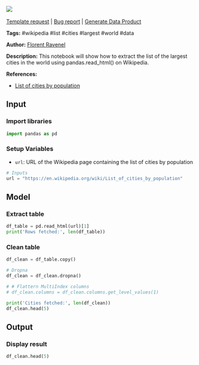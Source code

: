 <a href="https://app.naas.ai/user-redirect/naas/downloader?url=https://raw.githubusercontent.com/jupyter-naas/awesome-notebooks/master/Wikipedia/Wikipedia_List_largest_cities_in_the_world.ipynb" target="_parent"><img src="https://naasai-public.s3.eu-west-3.amazonaws.com/open_in_naas.svg"/></a><br><br><a href="https://github.com/jupyter-naas/awesome-notebooks/issues/new?assignees=&labels=&template=template-request.md&title=Tool+-+Action+of+the+notebook+">Template request</a> | <a href="https://github.com/jupyter-naas/awesome-notebooks/issues/new?assignees=&labels=bug&template=bug_report.md&title=Wikipedia+-+List+largest+cities+in+the+world:+Error+short+description">Bug report</a> | <a href="https://app.naas.ai/user-redirect/naas/downloader?url=https://raw.githubusercontent.com/jupyter-naas/awesome-notebooks/master/Naas/Naas_Start_data_product.ipynb" target="_parent">Generate Data Product</a>

**Tags:** #wikipedia #list #cities #largest #world #data

**Author:** [Florent Ravenel](http://linkedin.com/in/florent-ravenel)

**Description:** This notebook will show how to extract the list of the largest cities in the world using pandas.read_html() on Wikipedia.

**References:**
- [List of cities by population](https://en.wikipedia.org/wiki/List_of_cities_by_population)

## Input

### Import libraries


```python
import pandas as pd
```

### Setup Variables
- `url`: URL of the Wikipedia page containing the list of cities by population


```python
# Inputs
url = "https://en.wikipedia.org/wiki/List_of_cities_by_population"
```

## Model

### Extract table


```python
df_table = pd.read_html(url)[1]
print('Rows fetched:', len(df_table))
```

### Clean table


```python
df_clean = df_table.copy()

# Dropna
df_clean = df_clean.dropna()

# # Flattern MultiIndex columns
# df_clean.columns = df_clean.columns.get_level_values(1)

print('Cities fetched:', len(df_clean))
df_clean.head(5)
```

## Output

### Display result


```python
df_clean.head(5)
```

 
